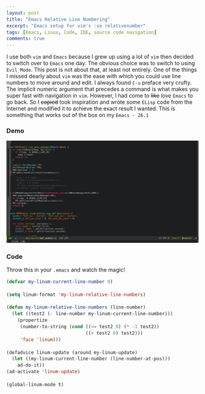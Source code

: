 ```yaml
---
layout: post
title: "Emacs Relative Line Numbering"
excerpt: "Emacs setup for vim's :se relativenumber"
tags: [Emacs, Linux, Code, IDE, source code navigation]
comments: true
---
```

I use both ``vim`` and ``Emacs`` because I grew up using a lot of ``vim`` then
decided to switch over to ``Emacs`` one day. The obvious choice was to switch to
using ``Evil Mode``. This post is not about that, at least not entirely. One of
the things I missed dearly about ``vim`` was the ease with which you could use
line numbers to move around and edit. I always found ``C-u`` preface very
crufty. The implicit numeric argument that precedes a command is what makes you
super fast with navigation in ``vim``. However, I had come to ~~like~~ *love*
``Emacs`` to go back. So I ~~copied~~ took inspiration and wrote some ``ELisp``
code from the Internet and modified it to achieve the exact result I
wanted. This is something that works out of the box on my ``Emacs - 26.1``

### Demo
![Relative Line Numbers](/images/emacs_screencast_relative_num.gif)

### Code
Throw this in your ``.emacs`` and watch the magic!

```lisp
(defvar my-linum-current-line-number 0)

(setq linum-format 'my-linum-relative-line-numbers)

(defun my-linum-relative-line-numbers (line-number)
  (let ((test2 (- line-number my-linum-current-line-number)))
    (propertize
     (number-to-string (cond ((<= test2 0) (* -1 test2))
                             ((> test2 0) test2)))
     'face 'linum)))

(defadvice linum-update (around my-linum-update)
  (let ((my-linum-current-line-number (line-number-at-pos)))
    ad-do-it))
(ad-activate 'linum-update)

(global-linum-mode t)
```
